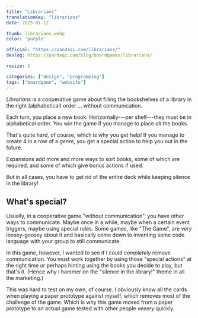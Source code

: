 ```yaml
---
title: "Librarians"
translationKey: "librarians"
date: 2025-01-12

thumb: librarians.webp
color: 'purple'

official: "https://pandaqi.com/librarians/"
devlog: https://pandaqi.com/blog/boardgames/librarians/

resize: 1

categories: ["design", "programming"]
tags: ["boardgame", "website"]
---
```


_Librarians_ is a cooperative game about filling the bookshelves of a library in the right (alphabetical) order ... without communication.

Each turn, you place a new book. Horizontally---per shelf---they must be in alphabetical order. You win the game if you manage to place _all_ the books.

That's quite hard, of course, which is why you get help! If you manage to create 4 in a row of a _genre_, you get a special action to help you out in the future.

Expansions add more and more ways to sort books, some of which are required, and some of which give bonus actions if used.

But in all cases, you have to get rid of the entire deck while keeping silence in the library!

## What's special?

Usually, in a cooperative game "without communication", you have other ways to communicate. Maybe once in a while, maybe when a certain event triggers, maybe using special rules. Some games, like "The Game", are _very_ loosey-goosey about it and basically come down to inventing some code language with your group to still communicate. 

In this game, however, I wanted to see if I could _completely_ remove communication. You must work together by using those "special actions" at the right time or perhaps hinting using the books you decide to play, but that's it. (Hence why I hammer on the "silence in the library!" theme in all the marketing.)

This was hard to test on my own, of course. I obviously know all the cards when playing a paper prototype against myself, which removes most of the challenge of the game. Which is why this game moved from a paper prototype to an actual game tested with other people _veeery_ quickly.